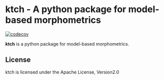 # ktch - A python package for model-based morphometrics

[![codecov](https://codecov.io/gh/noshita/ktch/branch/main/graph/badge.svg?token=SJN66K7KJY)](https://codecov.io/gh/noshita/ktch)

**ktch** is a python package for model-based morphometrics.


## License

ktch is licensed under the Apache License, Version2.0
